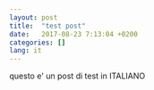 ```yaml
---
layout: post
title:  "test post"
date:   2017-08-23 7:13:04 +0200
categories: []
lang: it
---
```


questo e' un post di test in ITALIANO